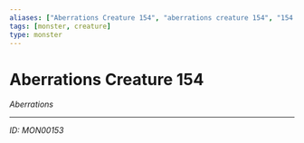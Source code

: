 ```yaml
---
aliases: ["Aberrations Creature 154", "aberrations creature 154", "154 Creature Aberrations"]
tags: [monster, creature]
type: monster
---
```


# Aberrations Creature 154

*Aberrations*

---
*ID: MON00153*